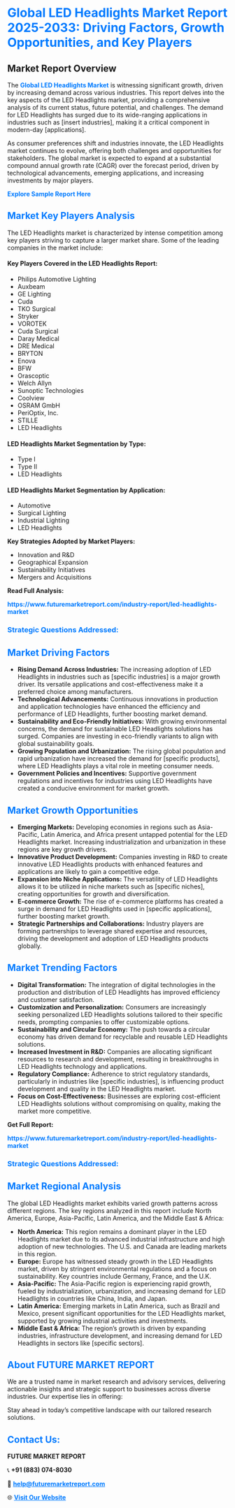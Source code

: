 <h1 style="color: #007BFF;">Global LED Headlights Market Report 2025-2033: Driving Factors, Growth Opportunities, and Key Players</h1>

<section id="overview">
<h2>Market Report Overview</h2>
<p>The <a href="https://www.futuremarketreport.com/industry-report/led-headlights-market" style="color: #007BFF; text-decoration: none;"><strong>Global LED Headlights Market</strong></a> is witnessing significant growth, driven by increasing demand across various industries. This report delves into the key aspects of the LED Headlights market, providing a comprehensive analysis of its current status, future potential, and challenges. The demand for LED Headlights has surged due to its wide-ranging applications in industries such as [insert industries], making it a critical component in modern-day [applications].</p>
<p>As consumer preferences shift and industries innovate, the LED Headlights market continues to evolve, offering both challenges and opportunities for stakeholders. The global market is expected to expand at a substantial compound annual growth rate (CAGR) over the forecast period, driven by technological advancements, emerging applications, and increasing investments by major players.</p>
</section>

<section id="overview">
<p><a href="https://www.futuremarketreport.com/request-sample/reportId=101449" style="color: #007BFF; text-decoration: none;"><strong>Explore Sample Report Here</strong></a></p>
</section>

<section id="key-players">
<h2 style="color: #007BFF;">Market Key Players Analysis</h2>
<p>The LED Headlights market is characterized by intense competition among key players striving to capture a larger market share. Some of the leading companies in the market include:</p>
<h4>Key Players Covered in the LED Headlights Report:</h4>
<ul><li>Philips Automotive Lighting</li><li>Auxbeam</li><li>GE Lighting</li><li>Cuda</li><li>TKO Surgical</li><li>Stryker</li><li>VOROTEK</li><li>Cuda Surgical</li><li>Daray Medical</li><li>DRE Medical</li><li>BRYTON</li><li>Enova</li><li>BFW</li><li>Orascoptic</li><li>Welch Allyn</li><li>Sunoptic Technologies</li><li>Coolview</li><li>OSRAM GmbH</li><li>PeriOptix, Inc.</li><li>STILLE</li><li>LED Headlights</li></ul>
<h4>LED Headlights Market Segmentation by Type:</h4>
<ul><li>Type I</li><li>Type II</li><li>LED Headlights</li></ul>

<h4>LED Headlights Market Segmentation by Application:</h4>
<ul><li>Automotive</li><li>Surgical Lighting</li><li>Industrial Lighting</li><li>LED Headlights</li></ul>
<p><strong>Key Strategies Adopted by Market Players:</strong></p>
<ul>
<li>Innovation and R&D</li>
<li>Geographical Expansion</li>
<li>Sustainability Initiatives</li>
<li>Mergers and Acquisitions</li>
</ul>
</section>

<section>
<p><strong>Read Full Analysis: </strong></p><a href="https://www.futuremarketreport.com/industry-report/led-headlights-market" style="color: #007BFF; text-decoration: none;"><strong>https://www.futuremarketreport.com/industry-report/led-headlights-market</strong></a>
<h3 style="color: #007BFF;">Strategic Questions Addressed:</h3>
</section>

<section id="driving-factors">
<h2 style="color: #007BFF;">Market Driving Factors</h2>
<ul>
<li><strong>Rising Demand Across Industries:</strong> The increasing adoption of LED Headlights in industries such as [specific industries] is a major growth driver. Its versatile applications and cost-effectiveness make it a preferred choice among manufacturers.</li>
<li><strong>Technological Advancements:</strong> Continuous innovations in production and application technologies have enhanced the efficiency and performance of LED Headlights, further boosting market demand.</li>
<li><strong>Sustainability and Eco-Friendly Initiatives:</strong> With growing environmental concerns, the demand for sustainable LED Headlights solutions has surged. Companies are investing in eco-friendly variants to align with global sustainability goals.</li>
<li><strong>Growing Population and Urbanization:</strong> The rising global population and rapid urbanization have increased the demand for [specific products], where LED Headlights plays a vital role in meeting consumer needs.</li>
<li><strong>Government Policies and Incentives:</strong> Supportive government regulations and incentives for industries using LED Headlights have created a conducive environment for market growth.</li>
</ul>
</section>

<section id="growth-opportunities">
<h2 style="color: #007BFF;">Market Growth Opportunities</h2>
<ul>
<li><strong>Emerging Markets:</strong> Developing economies in regions such as Asia-Pacific, Latin America, and Africa present untapped potential for the LED Headlights market. Increasing industrialization and urbanization in these regions are key growth drivers.</li>
<li><strong>Innovative Product Development:</strong> Companies investing in R&D to create innovative LED Headlights products with enhanced features and applications are likely to gain a competitive edge.</li>
<li><strong>Expansion into Niche Applications:</strong> The versatility of LED Headlights allows it to be utilized in niche markets such as [specific niches], creating opportunities for growth and diversification.</li>
<li><strong>E-commerce Growth:</strong> The rise of e-commerce platforms has created a surge in demand for LED Headlights used in [specific applications], further boosting market growth.</li>
<li><strong>Strategic Partnerships and Collaborations:</strong> Industry players are forming partnerships to leverage shared expertise and resources, driving the development and adoption of LED Headlights products globally.</li>
</ul>
</section>

<section id="trending-factors">
<h2 style="color: #007BFF;">Market Trending Factors</h2>
<ul>
<li><strong>Digital Transformation:</strong> The integration of digital technologies in the production and distribution of LED Headlights has improved efficiency and customer satisfaction.</li>
<li><strong>Customization and Personalization:</strong> Consumers are increasingly seeking personalized LED Headlights solutions tailored to their specific needs, prompting companies to offer customizable options.</li>
<li><strong>Sustainability and Circular Economy:</strong> The push towards a circular economy has driven demand for recyclable and reusable LED Headlights solutions.</li>
<li><strong>Increased Investment in R&D:</strong> Companies are allocating significant resources to research and development, resulting in breakthroughs in LED Headlights technology and applications.</li>
<li><strong>Regulatory Compliance:</strong> Adherence to strict regulatory standards, particularly in industries like [specific industries], is influencing product development and quality in the LED Headlights market.</li>
<li><strong>Focus on Cost-Effectiveness:</strong> Businesses are exploring cost-efficient LED Headlights solutions without compromising on quality, making the market more competitive.</li>
</ul>
</section>

<section>
<p><strong>Get Full Report: </strong></p><a href="https://www.futuremarketreport.com/industry-report/led-headlights-market" style="color: #007BFF; text-decoration: none;"><strong>https://www.futuremarketreport.com/industry-report/led-headlights-market</strong></a>
<h3 style="color: #007BFF;">Strategic Questions Addressed:</h3>
</section>


<section id="regional-analysis">
<h2 style="color: #007BFF;">Market Regional Analysis</h2>
<p>The global LED Headlights market exhibits varied growth patterns across different regions. The key regions analyzed in this report include North America, Europe, Asia-Pacific, Latin America, and the Middle East & Africa:</p>
<ul>
<li><strong>North America:</strong> This region remains a dominant player in the LED Headlights market due to its advanced industrial infrastructure and high adoption of new technologies. The U.S. and Canada are leading markets in this region.</li>
<li><strong>Europe:</strong> Europe has witnessed steady growth in the LED Headlights market, driven by stringent environmental regulations and a focus on sustainability. Key countries include Germany, France, and the U.K.</li>
<li><strong>Asia-Pacific:</strong> The Asia-Pacific region is experiencing rapid growth, fueled by industrialization, urbanization, and increasing demand for LED Headlights in countries like China, India, and Japan.</li>
<li><strong>Latin America:</strong> Emerging markets in Latin America, such as Brazil and Mexico, present significant opportunities for the LED Headlights market, supported by growing industrial activities and investments.</li>
<li><strong>Middle East & Africa:</strong> The region’s growth is driven by expanding industries, infrastructure development, and increasing demand for LED Headlights in sectors like [specific sectors].</li>
</ul>
</section>

<footer>
<h2 style="color: #007BFF;">About FUTURE MARKET REPORT</h2>
<p>We are a trusted name in market research and advisory services, delivering actionable insights and strategic support to businesses across diverse industries. Our expertise lies in offering:</p>

<p>Stay ahead in today’s competitive landscape with our tailored research solutions.</p>

<h2 style="color: #007BFF;">Contact Us:</h2>
<p><strong>FUTURE MARKET REPORT</strong></p>
<p>📞 <strong>+91 (883) 074-8030</strong></p>
<p>📧 <strong><a href="mailto:help@futuremarketreport.com" style="color: #007BFF;">help@futuremarketreport.com</a></strong></p>
<p>🌐 <strong><a href="https://www.futuremarketreport.com/" style="color: #007BFF;">Visit Our Website</a></strong></p>
</footer>